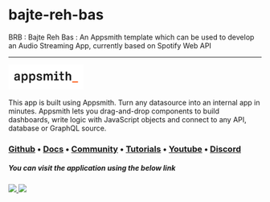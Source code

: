 # bajte-reh-bas
BRB : Bajte Reh Bas : An Appsmith template which can be used to develop an Audio Streaming App, currently based on Spotify Web API 


---

<img src="https://raw.githubusercontent.com/appsmithorg/appsmith/release/static/appsmith_logo_primary.png"  width="150" height="50">

This app is built using Appsmith. Turn any datasource into an internal app in minutes. Appsmith lets you drag-and-drop components to build dashboards, write logic with JavaScript objects and connect to any API, database or GraphQL source.

### [Github](https://github.com/appsmithorg/appsmith) • [Docs](https://docs.appsmith.com/?utm_source=github&utm_medium=social&utm_content=appsmith_docs&utm_campaign=null&utm_term=appsmith_docs) • [Community](https://community.appsmith.com/) • [Tutorials](https://github.com/appsmithorg/appsmith/tree/update/readme#tutorials) • [Youtube](https://www.youtube.com/appsmith) • [Discord](https://discord.gg/rBTTVJp)

##### You can visit the application using the below link

###### [![](https://assets.appsmith.com/git-sync/Buttons.svg) ](https://app.appsmith.com/applications/6350f7242b79bf615d8201ac/pages/6350f7242b79bf615d8201af) [![](https://assets.appsmith.com/git-sync/Buttons2.svg)](https://app.appsmith.com/applications/6350f7242b79bf615d8201ac/pages/6350f7242b79bf615d8201af/edit)

